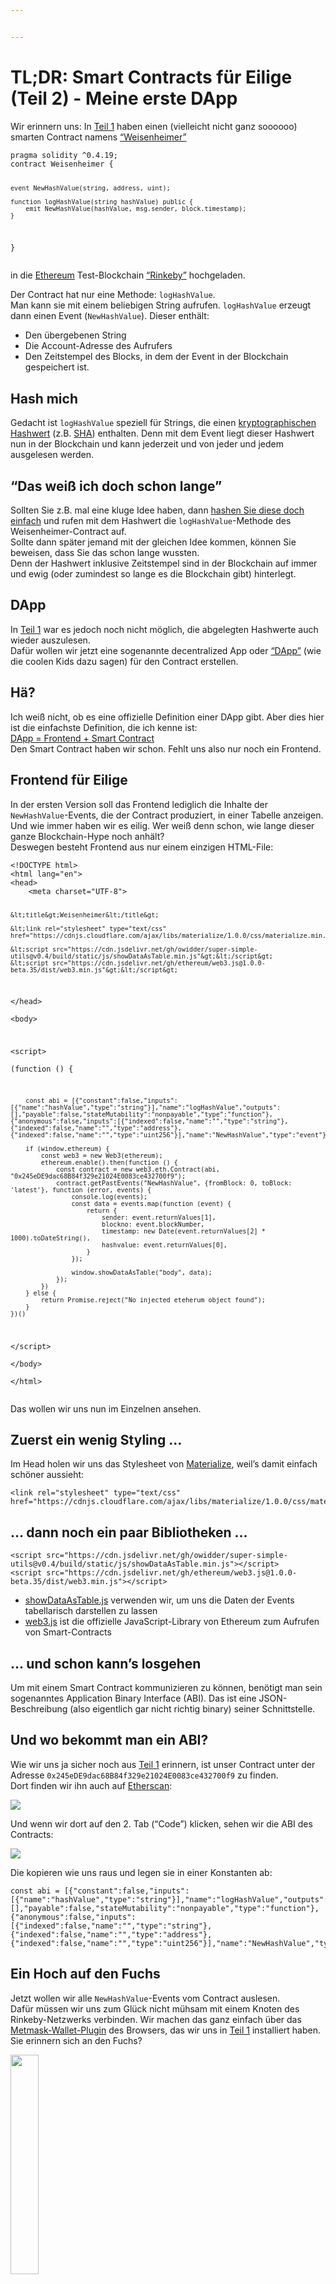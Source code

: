 ```yaml
---


---
```


<h1 id="tldr-smart-contracts-für-eilige-teil-2---meine-erste-dapp">TL;DR: Smart Contracts für Eilige (Teil 2) - Meine erste DApp</h1>
<p>Wir erinnern uns: In  <a href="https://www.iteratec.de/tech-blog/artikel/news/tldr-smart-contracts-fuer-eilige-teil-1-1/">Teil 1</a> haben einen (vielleicht nicht ganz soooooo) smarten Contract namens <a href="https://github.com/owidder/iteraBlog/blob/master/weisenheimer/contract/Weisenheimer.sol">“Weisenheimer”</a></p>
<pre><code>pragma solidity ^0.4.19;
contract Weisenheimer {

    event NewHashValue(string, address, uint);

    function logHashValue(string hashValue) public {    
	    emit NewHashValue(hashValue, msg.sender, block.timestamp);
    }
}
</code></pre>
<p>in die <a href="https://www.ethereum.org/">Ethereum</a> Test-Blockchain <a href="https://www.rinkeby.io/#stats">“Rinkeby”</a> hochgeladen.</p>
<p>Der Contract hat nur eine Methode: <code>logHashValue</code>.<br>
Man kann sie mit einem beliebigen String aufrufen. <code>logHashValue</code> erzeugt dann einen Event (<code>NewHashValue</code>). Dieser enthält:</p>
<ul>
<li>Den übergebenen String</li>
<li>Die Account-Adresse des Aufrufers</li>
<li>Den Zeitstempel des Blocks, in dem der Event in der Blockchain gespeichert ist.</li>
</ul>
<h2 id="hash-mich">Hash mich</h2>
<p>Gedacht ist <code>logHashValue</code> speziell für Strings, die einen <a href="https://simple.wikipedia.org/wiki/Cryptographic_hash_function">kryptographischen Hashwert</a> (z.B. <a href="https://en.wikipedia.org/wiki/SHA-2">SHA</a>) enthalten. Denn mit dem Event liegt dieser Hashwert nun in der Blockchain und kann jederzeit und von jeder und jedem ausgelesen werden.</p>
<h2 id="das-weiß-ich-doch-schon-lange">“Das weiß ich doch schon lange”</h2>
<p>Sollten Sie z.B. mal eine kluge Idee haben, dann <a href="https://abunchofutils.com/u/computing/sha512-hash-calculator/">hashen Sie diese doch einfach</a> und rufen mit dem Hashwert die <code>logHashValue</code>-Methode des  Weisenheimer-Contract auf.<br>
Sollte dann später jemand mit der gleichen Idee kommen, können Sie beweisen, dass Sie das schon lange wussten.<br>
Denn der Hashwert inklusive Zeitstempel sind in der Blockchain auf immer und ewig (oder zumindest so lange es die Blockchain gibt) hinterlegt.</p>
<h2 id="dapp">DApp</h2>
<p>In <a href="https://www.iteratec.de/tech-blog/artikel/news/tldr-smart-contracts-fuer-eilige-teil-1-1/">Teil 1</a> war es jedoch noch nicht möglich, die abgelegten Hashwerte auch wieder auszulesen.<br>
Dafür wollen wir jetzt eine sogenannte decentralized App oder <a href="https://www.stateofthedapps.com/">“DApp”</a> (wie die coolen Kids dazu sagen) für den Contract erstellen.</p>
<h2 id="hä">Hä?</h2>
<p>Ich weiß nicht, ob es eine offizielle Definition einer DApp gibt. Aber dies hier ist die einfachste Definition, die ich kenne ist:<br>
<a href="https://ethereum.stackexchange.com/questions/383/what-is-a-dapp">DApp = Frontend + Smart Contract</a><br>
Den Smart Contract haben wir schon. Fehlt uns also nur noch ein Frontend.</p>
<h2 id="frontend-für-eilige">Frontend für Eilige</h2>
<p>In der ersten Version soll das Frontend lediglich die Inhalte der <code>NewHashValue</code>-Events, die der Contract produziert, in einer Tabelle anzeigen.<br>
Und wie immer haben wir es eilig. Wer weiß denn schon, wie lange dieser ganze Blockchain-Hype noch anhält?<br>
Deswegen besteht Frontend aus nur einem einzigen HTML-File:</p>
<pre><code>&lt;!DOCTYPE html&gt;  
&lt;html lang="en"&gt;  
&lt;head&gt;  
    &lt;meta charset="UTF-8"&gt;  
  
    &lt;title&gt;Weisenheimer&lt;/title&gt;  
  
    &lt;link rel="stylesheet" type="text/css" href="https://cdnjs.cloudflare.com/ajax/libs/materialize/1.0.0/css/materialize.min.css"&gt;  
  
    &lt;script src="https://cdn.jsdelivr.net/gh/owidder/super-simple-utils@v0.4/build/static/js/showDataAsTable.min.js"&gt;&lt;/script&gt;  
    &lt;script src="https://cdn.jsdelivr.net/gh/ethereum/web3.js@1.0.0-beta.35/dist/web3.min.js"&gt;&lt;/script&gt;  
  
&lt;/head&gt;  
&lt;body&gt;  
  
&lt;script&gt;  
    (function () {  
  
        const abi = [{"constant":false,"inputs":[{"name":"hashValue","type":"string"}],"name":"logHashValue","outputs":[],"payable":false,"stateMutability":"nonpayable","type":"function"},{"anonymous":false,"inputs":[{"indexed":false,"name":"","type":"string"},{"indexed":false,"name":"","type":"address"},{"indexed":false,"name":"","type":"uint256"}],"name":"NewHashValue","type":"event"}];  
  
        if (window.ethereum) {  
            const web3 = new Web3(ethereum);  
            ethereum.enable().then(function () {  
                const contract = new web3.eth.Contract(abi, "0x245eDE9dac68B84f329e21024E0083ce432700f9");  
                contract.getPastEvents("NewHashValue", {fromBlock: 0, toBlock: 'latest'}, function (error, events) {  
                    console.log(events);  
                    const data = events.map(function (event) {  
                        return {  
                            sender: event.returnValues[1],  
                            blockno: event.blockNumber,  
                            timestamp: new Date(event.returnValues[2] * 1000).toDateString(),  
                            hashvalue: event.returnValues[0],  
                        }  
                    });  
  
                    window.showDataAsTable("body", data);  
                });  
            })  
        } else {  
            return Promise.reject("No injected eteherum object found");  
        }  
    })()  
&lt;/script&gt;  
&lt;/body&gt;  
&lt;/html&gt;
</code></pre>
<p>Das wollen wir uns nun im Einzelnen ansehen.</p>
<h2 id="zuerst-ein-wenig-styling-...">Zuerst ein wenig Styling …</h2>
<p>Im Head holen wir uns das Stylesheet von <a href="https://materializecss.com/">Materialize</a>, weil’s damit einfach schöner aussieht:</p>
<pre><code>&lt;link rel="stylesheet" type="text/css" href="https://cdnjs.cloudflare.com/ajax/libs/materialize/1.0.0/css/materialize.min.css"&gt;
</code></pre>
<h2 id="dann-noch-ein-paar-bibliotheken-...">… dann noch ein paar Bibliotheken …</h2>
<pre><code>&lt;script src="https://cdn.jsdelivr.net/gh/owidder/super-simple-utils@v0.4/build/static/js/showDataAsTable.min.js"&gt;&lt;/script&gt;
&lt;script src="https://cdn.jsdelivr.net/gh/ethereum/web3.js@1.0.0-beta.35/dist/web3.min.js"&gt;&lt;/script&gt;  
</code></pre>
<ul>
<li><a href="https://github.com/owidder/super-simple-utils/blob/master/src/table/showDataAsTable.ts">showDataAsTable.js</a> verwenden wir, um uns die Daten der Events tabellarisch darstellen zu lassen</li>
<li><a href="https://github.com/ethereum/web3.js/">web3.js</a> ist die offizielle JavaScript-Library von Ethereum zum Aufrufen von Smart-Contracts</li>
</ul>
<h2 id="und-schon-kanns-losgehen">… und schon kann’s losgehen</h2>
<p>Um mit einem Smart Contract kommunizieren zu können, benötigt man sein sogenanntes Application Binary Interface (ABI). Das ist eine JSON-Beschreibung (also eigentlich gar nicht richtig binary) seiner Schnittstelle.</p>
<h2 id="und-wo-bekommt-man-ein-abi">Und wo bekommt man ein ABI?</h2>
<p>Wie wir uns ja sicher noch aus <a href="https://www.iteratec.de/tech-blog/artikel/news/tldr-smart-contracts-fuer-eilige-teil-1-1/">Teil 1</a> erinnern, ist unser Contract unter der Adresse <code>0x245eDE9dac68B84f329e21024E0083ce432700f9</code> zu finden.<br>
Dort finden wir ihn auch auf <a href="https://rinkeby.etherscan.io/address/0x245eDE9dac68B84f329e21024E0083ce432700f9">Etherscan</a>:</p>
<img src="https://cdn.jsdelivr.net/gh/owidder/blog@ib-20181103-02/iterablog/images/etherscan-contract-3.png">
<p>Und wenn wir dort auf den 2. Tab (“Code”) klicken, sehen wir die ABI des Contracts:</p>
<img src="https://cdn.jsdelivr.net/gh/owidder/blog@ib-20181103-03/iterablog/images/contract-abi.png">
<p>Die kopieren wie uns raus und legen sie in einer Konstanten ab:</p>
<pre><code>const abi = [{"constant":false,"inputs":[{"name":"hashValue","type":"string"}],"name":"logHashValue","outputs":[],"payable":false,"stateMutability":"nonpayable","type":"function"},{"anonymous":false,"inputs":[{"indexed":false,"name":"","type":"string"},{"indexed":false,"name":"","type":"address"},{"indexed":false,"name":"","type":"uint256"}],"name":"NewHashValue","type":"event"}];
</code></pre>
<h2 id="ein-hoch-auf-den-fuchs">Ein Hoch auf den Fuchs</h2>
<p>Jetzt wollen wir alle <code>NewHashValue</code>-Events vom Contract auslesen.<br>
Dafür müssen wir uns zum Glück nicht mühsam mit einem Knoten des Rinkeby-Netzwerks verbinden. Wir machen das ganz einfach über das <a href="https://metamask.io/">Metmask-Wallet-Plugin</a> des Browsers, das wir uns in <a href="https://www.iteratec.de/tech-blog/artikel/news/tldr-smart-contracts-fuer-eilige-teil-1-1/">Teil 1</a> installiert haben. Sie erinnern sich an den Fuchs?</p>
<img src="https://cdn.jsdelivr.net/gh/owidder/blog@ib-20181103-04/iterablog/images/metamask-fox.png" width="30%">
<p>Wenn das Metamask-Plugin aktiv ist, bekommt jede Website ein Object mit Namen <code>ethereum</code> injected:</p>
<pre><code>if (window.ethereum) {
</code></pre>
<p>(Sollten Sie das Plugin schon länger installiert haben, müssen Sie es gegebenenfalls aktualisieren. Hier hat sich in letzter Zeit einiges geändert)<br>
An  <code>ethereum</code> müssen wir zunächst die <code>enable()</code>-Methode aufrufen.</p>
<pre><code>ethereum.enable()
</code></pre>
<p>An dieser Stelle kann sich ein Metamask-Dialog öffnen, in dem der Benutzer um Erlaubnis gefragt wird (ist bei mir bis jetzt aber noch nie passiert). Deshalb ist <code>enable()</code> auch asynchron und gibt ein <a href="https://developer.mozilla.org/en-US/docs/Web/JavaScript/Reference/Global_Objects/Promise">JavaScript-Promise</a> zurück.<br>
An dem Promise rufen wir wiederum die <code>then()</code>-Methode auf, der wir eine Callback-Function übergeben:</p>
<pre><code>ethereum.enable().then(function () {
...
})
</code></pre>
<p>Sobald das Promise <a href="https://developer.mozilla.org/en-US/docs/Web/JavaScript/Reference/Global_Objects/Promise/resolve">resolved</a>, wird also der folgende Code in der Function ausgeführt:</p>
<pre><code>const web3 = new Web3(ethereum);  
const contract = new web3.eth.Contract(abi, "0x245eDE9dac68B84f329e21024E0083ce432700f9");  
contract.getPastEvents("NewHashValue", {fromBlock: 0, toBlock: 'latest'}, function (error, events) {  
   console.log(events);  
   const data = events.map(function (event) {  
       return {  
           sender: event.returnValues[1],  
           blockno: event.blockNumber,  
           timestamp: new Date(event.returnValues[2] * 1000).toDateString(),  
           hashvalue: event.returnValues[0],  
       }  
   });  
 
   window.showDataAsTable("body", data);
  });
</code></pre>
<h2 id="nix-geht-ohne-web3">Nix geht ohne Web3</h2>
<p>Will man sich über JavaScript mit einem Ethereum-Contract unterhalten, geht eigenlicht nichts an <a href="https://github.com/ethereum/web3.js/">Web3</a> vorbei. Es ist die offizielle JavaScript-API von der <a href="https://www.ethereum.org/foundation">Ethereum-Foundation</a>.<br>
Darum nutzen auch wir sie und erzeugen uns nun ein <code>web3</code>-Object:</p>
<pre><code>const web3 = new Web3(ethereum);
</code></pre>
<p>Über <code>web3</code> bekommen wir wiederum ein Proxy-Object für unseren Contract. Dafür müssen wir ABI und Adresse des Contracts übergeben:</p>
<pre><code>const contract = new web3.eth.Contract(abi, "0x245eDE9dac68B84f329e21024E0083ce432700f9");
</code></pre>

